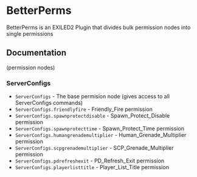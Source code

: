 # **BetterPerms**
BetterPerms is an EXILED2 Plugin that divides bulk permission nodes into single permissions

## Documentation
(permission nodes)

### ServerConfigs
- `ServerConfigs` - The base permision node (gives access to all ServerConfigs commands)
- `ServerConfigs.friendlyfire` - Friendly\_Fire permission
- `ServerConfigs.spawnprotectdisable` - Spawn\_Protect\_Disable permission
- `ServerConfigs.spawnprotecttime` - Spawn\_Protect\_Time permission
- `ServerConfigs.humangrenademultiplier` - Human\_Grenade\_Multiplier permission
- `ServerConfigs.scpgrenademultiplier` - SCP\_Grenade\_Multiplier permission
- `ServerConfigs.pdrefreshexit` - PD\_Refresh\_Exit permission
- `ServerConfigs.playerlisttitle` - Player\_List\_Title permission
